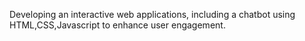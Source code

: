 Developing an interactive web applications, including a chatbot using HTML,CSS,Javascript to enhance user engagement. 
